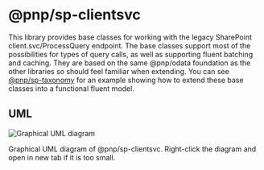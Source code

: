 # @pnp/sp-clientsvc

This library provides base classes for working with the legacy SharePoint client.svc/ProcessQuery endpoint. The base classes support most of the possibilities for types of query calls, as well as supporting fluent batching and caching. They are based on the same @pnp/odata foundation as the other libraries so should feel familiar when extending. You can see [@pnp/sp-taxonomy](../../sp-taxonomy/docs/index.md) for an example showing how to extend these base classes into a functional fluent model.

## UML
![Graphical UML diagram](../../documentation/img/pnpjs-sp-clientsvc-uml.svg)

Graphical UML diagram of @pnp/sp-clientsvc. Right-click the diagram and open in new tab if it is too small.
